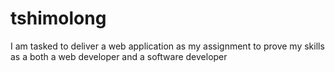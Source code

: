 # tshimolong
I am tasked to deliver a web application as my assignment to prove my skills as a both a web developer and a software developer
